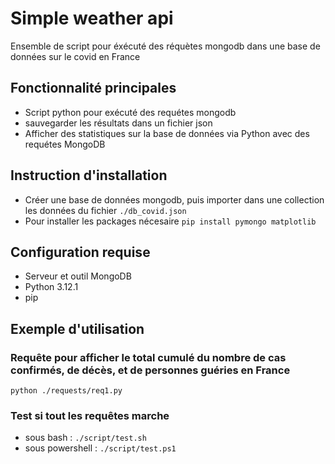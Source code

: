 # Simple weather api
Ensemble de script pour éxécuté des réquètes mongodb dans une base de données sur le covid en France

## Fonctionnalité principales
- Script python pour exécuté des requétes mongodb
- sauvegarder les résultats dans un fichier json
- Afficher des statistiques sur la base de données via Python avec des requétes MongoDB

## Instruction d'installation
- Créer une base de données mongodb, puis importer dans une collection les données du fichier `./db_covid.json`
- Pour installer les packages nécesaire `pip install pymongo matplotlib`

## Configuration requise
- Serveur et outil MongoDB
- Python 3.12.1
- pip

## Exemple d'utilisation

### Requête pour afficher le total cumulé du nombre de cas confirmés, de décès, et de personnes guéries en France

`python ./requests/req1.py`

### Test si tout les requêtes marche

- sous bash : `./script/test.sh`
- sous powershell : `./script/test.ps1`